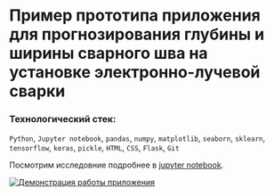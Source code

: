 # Пример прототипа приложения для прогнозирования глубины и ширины сварного шва на установке электронно-лучевой сварки

### Технологический стек:

`Python`, `Jupyter notebook`, `pandas`, `numpy`, `matplotlib`, `seaborn`, `sklearn`, `tensorflow`, `keras`, `pickle`, `HTML`, `CSS`, `Flask`, `Git`

Посмотрим исследовние подробнее в [jupyter notebook](https://github.com/krasnoturinsk/flask_app/blob/main/jupyter/welding.ipynb).

[![Демонстрация работы приложения](http://img.youtube.com/vi/VAmhusipqtc/0.jpg)](http://www.youtube.com/watch?v=VAmhusipqtc)
